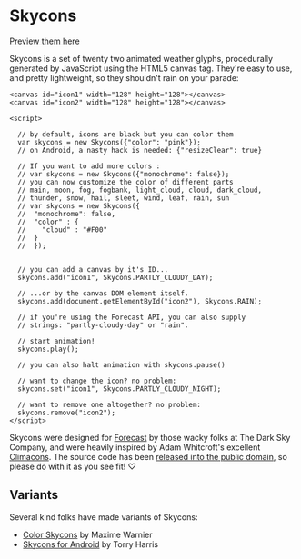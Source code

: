 Skycons
=======

[Preview them here](https://maxdow.github.io/skycons/)

Skycons is a set of twenty two animated weather glyphs, procedurally generated
by JavaScript using the HTML5 canvas tag. They're easy to use, and pretty
lightweight, so they shouldn't rain on your parade:

    <canvas id="icon1" width="128" height="128"></canvas>
    <canvas id="icon2" width="128" height="128"></canvas>

    <script>

      // by default, icons are black but you can color them
      var skycons = new Skycons({"color": "pink"});
      // on Android, a nasty hack is needed: {"resizeClear": true}

      // If you want to add more colors :
      // var skycons = new Skycons({"monochrome": false});
      // you can now customize the color of different parts
      // main, moon, fog, fogbank, light_cloud, cloud, dark_cloud,
      // thunder, snow, hail, sleet, wind, leaf, rain, sun
      // var skycons = new Skycons({
      //  "monochrome": false,
      //  "color" : {
      //    "cloud" : "#F00"
      //  }
      //  });


      // you can add a canvas by it's ID...
      skycons.add("icon1", Skycons.PARTLY_CLOUDY_DAY);

      // ...or by the canvas DOM element itself.
      skycons.add(document.getElementById("icon2"), Skycons.RAIN);

      // if you're using the Forecast API, you can also supply
      // strings: "partly-cloudy-day" or "rain".

      // start animation!
      skycons.play();

      // you can also halt animation with skycons.pause()

      // want to change the icon? no problem:
      skycons.set("icon1", Skycons.PARTLY_CLOUDY_NIGHT);

      // want to remove one altogether? no problem:
      skycons.remove("icon2");
    </script>

Skycons were designed for [Forecast](http://forecast.io/) by those wacky folks
at The Dark Sky Company, and were heavily inspired by Adam Whitcroft's
excellent [Climacons](http://adamwhitcroft.com/climacons/). The source code has
been [released into the public domain][cc0], so please do with it as you see
fit! ♡

[cc0]: http://creativecommons.org/publicdomain/zero/1.0/

Variants
--------

Several kind folks have made variants of Skycons:

*   [Color Skycons](https://github.com/maxdow/skycons) by Maxime Warnier
*   [Skycons for Android](https://github.com/torryharris/Skycons) by Torry Harris
